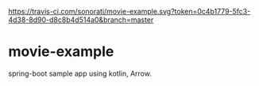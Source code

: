 https://travis-ci.com/sonorati/movie-example.svg?token=0c4b1779-5fc3-4d38-8d90-d8c8b4d514a0&branch=master
# movie-example
spring-boot sample app using kotlin, Arrow.
